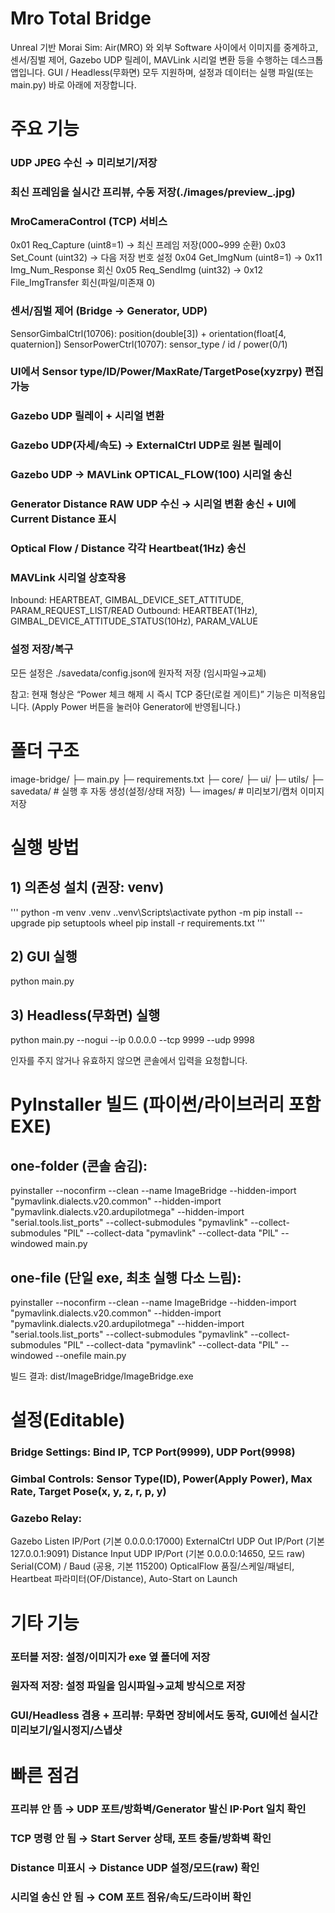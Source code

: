 # Mro Total Bridge

Unreal 기반 Morai Sim: Air(MRO) 와 외부 Software 사이에서 이미지를 중계하고, 센서/짐벌 제어, Gazebo UDP 릴레이, MAVLink 시리얼 변환 등을 수행하는 데스크톱 앱입니다.
GUI / Headless(무화면) 모두 지원하며, 설정과 데이터는 실행 파일(또는 main.py) 바로 아래에 저장합니다.

# 주요 기능
### UDP JPEG 수신 → 미리보기/저장
### 최신 프레임을 실시간 프리뷰, 수동 저장(./images/preview_<timestamp>.jpg)
### MroCameraControl (TCP) 서비스
0x01 Req_Capture (uint8=1) → 최신 프레임 저장(000~999 순환)
0x03 Set_Count (uint32) → 다음 저장 번호 설정
0x04 Get_ImgNum (uint8=1) → 0x11 Img_Num_Response 회신
0x05 Req_SendImg (uint32) → 0x12 File_ImgTransfer 회신(파일/미존재 0)
### 센서/짐벌 제어 (Bridge → Generator, UDP)
SensorGimbalCtrl(10706): position(double[3]) + orientation(float[4, quaternion])
SensorPowerCtrl(10707): sensor_type / id / power(0/1)
### UI에서 Sensor type/ID/Power/MaxRate/TargetPose(xyzrpy) 편집 가능
### Gazebo UDP 릴레이 + 시리얼 변환
### Gazebo UDP(자세/속도) → ExternalCtrl UDP로 원본 릴레이
### Gazebo UDP → MAVLink OPTICAL_FLOW(100) 시리얼 송신
### Generator Distance RAW UDP 수신 → 시리얼 변환 송신 + UI에 Current Distance 표시
### Optical Flow / Distance 각각 Heartbeat(1Hz) 송신
### MAVLink 시리얼 상호작용
Inbound: HEARTBEAT, GIMBAL_DEVICE_SET_ATTITUDE, PARAM_REQUEST_LIST/READ
Outbound: HEARTBEAT(1Hz), GIMBAL_DEVICE_ATTITUDE_STATUS(10Hz), PARAM_VALUE
### 설정 저장/복구
모든 설정은 ./savedata/config.json에 원자적 저장 (임시파일→교체)

참고: 현재 형상은 “Power 체크 해제 시 즉시 TCP 중단(로컬 게이트)” 기능은 미적용입니다. (Apply Power 버튼을 눌러야 Generator에 반영됩니다.)

# 폴더 구조
image-bridge/
├─ main.py
├─ requirements.txt
├─ core/
├─ ui/
├─ utils/
├─ savedata/        # 실행 후 자동 생성(설정/상태 저장)
└─ images/          # 미리보기/캡처 이미지 저장

# 실행 방법
## 1) 의존성 설치 (권장: venv)
'''
 python -m venv .venv
 .\.venv\Scripts\activate
 python -m pip install --upgrade pip setuptools wheel
 pip install -r requirements.txt
'''

## 2) GUI 실행
 python main.py

## 3) Headless(무화면) 실행
 python main.py --nogui --ip 0.0.0.0 --tcp 9999 --udp 9998

인자를 주지 않거나 유효하지 않으면 콘솔에서 입력을 요청합니다.

# PyInstaller 빌드 (파이썬/라이브러리 포함 EXE)

## one-folder (콘솔 숨김):
pyinstaller --noconfirm --clean --name ImageBridge --hidden-import "pymavlink.dialects.v20.common" --hidden-import "pymavlink.dialects.v20.ardupilotmega" --hidden-import "serial.tools.list_ports" --collect-submodules "pymavlink" --collect-submodules "PIL" --collect-data "pymavlink" --collect-data "PIL" --windowed main.py
## one-file (단일 exe, 최초 실행 다소 느림):

pyinstaller --noconfirm --clean --name ImageBridge --hidden-import "pymavlink.dialects.v20.common" --hidden-import "pymavlink.dialects.v20.ardupilotmega" --hidden-import "serial.tools.list_ports" --collect-submodules "pymavlink" --collect-submodules "PIL" --collect-data "pymavlink" --collect-data "PIL" --windowed --onefile main.py

빌드 결과: dist/ImageBridge/ImageBridge.exe

# 설정(Editable)
### Bridge Settings: Bind IP, TCP Port(9999), UDP Port(9998)
### Gimbal Controls: Sensor Type(ID), Power(Apply Power), Max Rate, Target Pose(x, y, z, r, p, y)
### Gazebo Relay:
Gazebo Listen IP/Port (기본 0.0.0.0:17000)
ExternalCtrl UDP Out IP/Port (기본 127.0.0.1:9091)
Distance Input UDP IP/Port (기본 0.0.0.0:14650, 모드 raw)
Serial(COM) / Baud (공용, 기본 115200)
OpticalFlow 품질/스케일/패널티, Heartbeat 파라미터(OF/Distance), Auto-Start on Launch

# 기타 기능
### 포터블 저장: 설정/이미지가 exe 옆 폴더에 저장
### 원자적 저장: 설정 파일을 임시파일→교체 방식으로 저장
### GUI/Headless 겸용 + 프리뷰: 무화면 장비에서도 동작, GUI에선 실시간 미리보기/일시정지/스냅샷

# 빠른 점검
### 프리뷰 안 뜸 → UDP 포트/방화벽/Generator 발신 IP·Port 일치 확인
### TCP 명령 안 됨 → Start Server 상태, 포트 충돌/방화벽 확인
### Distance 미표시 → Distance UDP 설정/모드(raw) 확인
### 시리얼 송신 안 됨 → COM 포트 점유/속도/드라이버 확인
